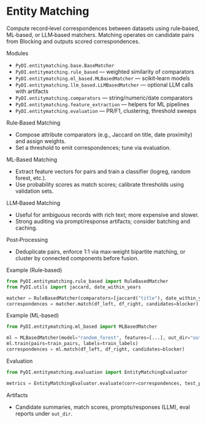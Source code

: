 # Entity Matching

Compute record‑level correspondences between datasets using rule‑based, ML‑based, or LLM‑based matchers. Matching operates on candidate pairs from Blocking and outputs scored correspondences.

Modules
- `PyDI.entitymatching.base.BaseMatcher`
- `PyDI.entitymatching.rule_based` — weighted similarity of comparators
- `PyDI.entitymatching.ml_based.MLBasedMatcher` — scikit‑learn models
- `PyDI.entitymatching.llm_based.LLMBasedMatcher` — optional LLM calls with artifacts
- `PyDI.entitymatching.comparators` — string/numeric/date comparators
- `PyDI.entitymatching.feature_extraction` — helpers for ML pipelines
- `PyDI.entitymatching.evaluation` — PR/F1, clustering, threshold sweeps

Rule‑Based Matching
- Compose attribute comparators (e.g., Jaccard on title, date proximity) and assign weights.
- Set a threshold to emit correspondences; tune via evaluation.

ML‑Based Matching
- Extract feature vectors for pairs and train a classifier (logreg, random forest, etc.).
- Use probability scores as match scores; calibrate thresholds using validation sets.

LLM‑Based Matching
- Useful for ambiguous records with rich text; more expensive and slower.
- Strong auditing via prompt/response artifacts; consider batching and caching.

Post‑Processing
- Deduplicate pairs, enforce 1:1 via max‑weight bipartite matching, or cluster by connected components before fusion.

Example (Rule‑based)
```python
from PyDI.entitymatching.rule_based import RuleBasedMatcher
from PyDI.utils import jaccard, date_within_years

matcher = RuleBasedMatcher(comparators=[jaccard("title"), date_within_years("date", 2)], weights=[0.7, 0.3], threshold=0.6, out_dir="output/matching/rule_based")
correspondences = matcher.match(df_left, df_right, candidates=blocker)
```

Example (ML‑based)
```python
from PyDI.entitymatching.ml_based import MLBasedMatcher

ml = MLBasedMatcher(model="random_forest", features=[...], out_dir="output/matching/ml")
ml.train(pairs=train_pairs, labels=train_labels)
correspondences = ml.match(df_left, df_right, candidates=blocker)
```

Evaluation
```python
from PyDI.entitymatching.evaluation import EntityMatchingEvaluator

metrics = EntityMatchingEvaluator.evaluate(corr=correspondences, test_pairs=test_pairs, threshold=0.7)
```

Artifacts
- Candidate summaries, match scores, prompts/responses (LLM), eval reports under `out_dir`.
